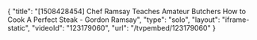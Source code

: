 {
    "title": "[1508428454] Chef Ramsay Teaches Amateur Butchers How to Cook A Perfect Steak - Gordon Ramsay",
    "type": "solo",
    "layout": "iframe-static",
    "videoId": "123179060",
    "url": "\/tvpembed\/123179060"
}